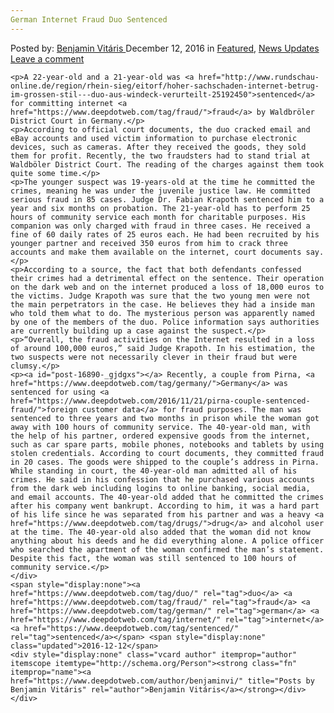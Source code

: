```yaml
---
German Internet Fraud Duo Sentenced
---
```

<article class="post-listing post-16890 post type-post status-publish format-standard has-post-thumbnail hentry  tag-duo tag-fraud tag-german tag-internet tag-sentenced">
    <div class="post-inner">
        <span>Posted by: <a href="https://www.deepdotweb.com/author/benjaminvi/" title="">Benjamin Vitáris </a></span>
    <span>December 12, 2016</span>
    <span>in <a href="https://www.deepdotweb.com/category/deepdot-news/" rel="category tag">Featured</a>, <a href="https://www.deepdotweb.com/category/news-updates/" rel="category tag">News Updates</a></span>
    <span><a href="https://www.deepdotweb.com/2016/12/12/german-internet-fraud-duo-sentenced/#respond">Leave a comment</a></span>
    </p>
    <div class="clear"></div>
    
    <p>A 22-year-old and a 21-year-old was <a href="http://www.rundschau-online.de/region/rhein-sieg/eitorf/hoher-sachschaden-internet-betrug-im-grossen-stil---duo-aus-windeck-verurteilt-25192450">sentenced</a> for committing internet <a href="https://www.deepdotweb.com/tag/fraud/">fraud</a> by Waldbröler District Court in Germany.</p>
    <p>According to official court documents, the duo cracked email and eBay accounts and used victim information to purchase electronic devices, such as cameras. After they received the goods, they sold them for profit. Recently, the two fraudsters had to stand trial at Waldböler District Court. The reading of the charges against them took quite some time.</p>
    <p>The younger suspect was 19-years-old at the time he committed the crimes, meaning he was under the juvenile justice law. He committed serious fraud in 85 cases. Judge Dr. Fabian Krapoth sentenced him to a year and six months on probation. The 21-year-old has to perform 25 hours of community service each month for charitable purposes. His companion was only charged with fraud in three cases. He received a fine of 60 daily rates of 25 euros each. He had been recruited by his younger partner and received 350 euros from him to crack three accounts and make them available on the internet, court documents say.</p>
    <p>According to a source, the fact that both defendants confessed their crimes had a detrimental effect on the sentence. Their operation on the dark web and on the internet produced a loss of 18,000 euros to the victims. Judge Krapoth was sure that the two young men were not the main perpetrators in the case. He believes they had a inside man who told them what to do. The mysterious person was apparently named by one of the members of the duo. Police information says authorities are currently building up a case against the suspect.</p>
    <p>“Overall, the fraud activities on the Internet resulted in a loss of around 100,000 euros,” said Judge Krapoth. In his estimation, the two suspects were not necessarily clever in their fraud but were clumsy.</p>
    <p><a id="post-16890-_gjdgxs"></a> Recently, a couple from Pirna, <a href="https://www.deepdotweb.com/tag/germany/">Germany</a> was sentenced for using <a href="https://www.deepdotweb.com/2016/11/21/pirna-couple-sentenced-fraud/">foreign customer data</a> for fraud purposes. The man was sentenced to three years and two months in prison while the woman got away with 100 hours of community service. The 40-year-old man, with the help of his partner, ordered expensive goods from the internet, such as car spare parts, mobile phones, notebooks and tablets by using stolen credentials. According to court documents, they committed fraud in 20 cases. The goods were shipped to the couple’s address in Pirna. While standing in court, the 40-year-old man admitted all of his crimes. He said in his confession that he purchased various accounts from the dark web including logins to online banking, social media, and email accounts. The 40-year-old added that he committed the crimes after his company went bankrupt. According to him, it was a hard part of his life since he was separated from his partner and was a heavy <a href="https://www.deepdotweb.com/tag/drugs/">drug</a> and alcohol user at the time. The 40-year-old also added that the woman did not know anything about his deeds and he did everything alone. A police officer who searched the apartment of the woman confirmed the man’s statement. Despite this fact, the woman was still sentenced to 100 hours of community service.</p>
    </div>
    <span style="display:none"><a href="https://www.deepdotweb.com/tag/duo/" rel="tag">duo</a> <a href="https://www.deepdotweb.com/tag/fraud/" rel="tag">fraud</a> <a href="https://www.deepdotweb.com/tag/german/" rel="tag">german</a> <a href="https://www.deepdotweb.com/tag/internet/" rel="tag">internet</a> <a href="https://www.deepdotweb.com/tag/sentenced/" rel="tag">sentenced</a></span> <span style="display:none" class="updated">2016-12-12</span>
    <div style="display:none" class="vcard author" itemprop="author" itemscope itemtype="http://schema.org/Person"><strong class="fn" itemprop="name"><a href="https://www.deepdotweb.com/author/benjaminvi/" title="Posts by Benjamin Vitáris" rel="author">Benjamin Vitáris</a></strong></div>
    </div>
</article>

